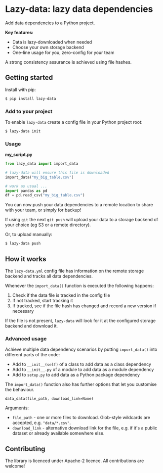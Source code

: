 # Lazy-data: lazy data dependencies

Add data dependencies to a Python project. 

**Key features:**

- Data is lazy-downloaded when needed
- Choose your own storage backend
- One-line usage for you, zero-config for your team

A strong consistency assurance is achieved using file hashes. 

## Getting started

Install with pip:

```bash
$ pip install lazy-data
```

### Add to your project

To enable `lazy-data` create a config file in your Python project root:

```bash
$ lazy-data init
```

### Usage 

**my_script.py**
```python
from lazy_data import import_data

# lazy-data will ensure this file is downloaded
import_data("my_big_table.csv")

# work as usual ... 
import pandas as pd
df = pd.read_csv("my_big_table.csv")

```

You can now push your data dependencies to a remote location to share with your team, or simply for backup!

If using `git` the next `git push` will upload your data to a storage backend of your choice (eg S3 or a remote directory).

Or, to upload manually:

```bash
$ lazy-data push
```

## How it works

The `lazy-data.yml` config file has information on the remote storage backend and tracks all data dependencies. 

Whenever the `import_data()` function is executed the following happens:

1. Check if the data file is tracked in the config file
2. If not tracked, start tracking it
3. If tracked, see if the file hash has changed and record a new version if necessary

If the file is not present, `lazy-data` will look for it at the configured storage backend and download it. 

### Advanced usage

Achieve multiple data dependency scenarios by putting `import_data()` into different parts of the code:

- Add to `__init__(self)` of a class to add data as a class dependency
- Add to `__init__.py` of a module to add data as a module dependency
- Add to `setup.py` to add data as a Python package dependency

The `import_data()` function also has further options that let you customise the behaviour. 

`data_data(file_path, download_link=None)`

Arguments:
- `file_path` - one or more files to download. Glob-style wildcards are accepted, e.g. `"data/*.csv"`. 
- `download_link` - alternative download link for the file, e.g. if it's a public dataset or already available somewhere else. 

## Contributing

The library is licenced under Apache-2 licence. All contributions are welcome!
   
